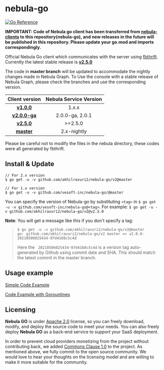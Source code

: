 # nebula-go
[![Go Reference](https://pkg.go.dev/badge/github.com/akhilravuri2/nebula-go/v2.svg)](https://pkg.go.dev/github.com/akhilravuri2/nebula-go/v2)

**IMPORTANT: Code of Nebula go client has been transferred from [nebula-clients](https://github.com/vesoft-inc/nebula-clients) to this repository(nebula-go), and new releases in the future will be published in this repository.
Please update your go.mod and imports correspondingly.**

Official Nebula Go client which communicates with the server using [fbthrift](https://github.com/facebook/fbthrift/). Currently the latest stable release is **[v2.5.0](https://github.com/vesoft-inc/nebula-go/tree/release-v2.5.0)**

The code in **master branch** will be updated to accommodate the nightly changes made in Nebula Graph.
To Use the console with a stable release of Nebula Graph, please check the branches and use the corresponding version.

| Client version | Nebula Service Version|
|:--------------:|:-------------------:|
|   **[v1.0.0](https://github.com/vesoft-inc/nebula-go/tree/v1.0)**              |       1.x.x         |
|   **[v2.0.0-ga](https://github.com/vesoft-inc/nebula-go/tree/v2.0.0-ga)**      |       2.0.0-ga, 2.0.1    |
|   **[v2.5.0](https://github.com/vesoft-inc/nebula-go/tree/v2.5.0)**      |       >=2.5.0    |
|   **[master](https://github.com/vesoft-inc/nebula-go/tree/master)**     |       2.x-nightly |


Please be careful not to modify the files in the nebula directory, these codes were all generated by fbthrift.

## Install & Update

```shell
// For 2.x version
$ go get -u -v github.com/akhilravuri2/nebula-go/v2@master

// For 1.x version
$ go get -u -v github.com/vesoft-inc/nebula-go/@master
```
You can specify the version of Nebula-go by substituting `<tag>` in `$ go get -u -v github.com/vesoft-inc/nebula-go@<tag>`.
For example: `$ go get -u -v github.com/akhilravuri2/nebula-go/v2@v2.5.0`

**Note**: You will get a message like this if you don't specify a tag:
> ```
> $ go get -u -v github.com/akhilravuri2/nebula-go/v2@master
> go: github.com/akhilravuri2/nebula-go/v2 master => v2.0.0-20210506025434-97d4168c5c4d
> ```
> Here the ` 20210506025434-97d4168c5c4d` is a version tag auto-generated by Github using commit date and SHA.
> This should match the latest commit in the master branch.

## Usage example

[Simple Code Example](https://github.com/vesoft-inc/nebula-go/tree/master/basic_example/graph_client_basic_example.go)

[Code Example with Gorountines](https://github.com/vesoft-inc/nebula-go/tree/master/gorountines_example/graph_client_goroutines_example.go)

## Licensing

**Nebula GO** is under [Apache 2.0](https://www.apache.org/licenses/LICENSE-2.0) license, so you can freely download, modify, and deploy the source code to meet your needs. You can also freely deploy **Nebula GO** as a back-end service to support your SaaS deployment.

In order to prevent cloud providers monetizing from the project without contributing back, we added [Commons Clause 1.0](https://commonsclause.com/) to the project. As mentioned above, we fully commit to the open source community. We would love to hear your thoughts on the licensing model and are willing to make it more suitable for the community.
